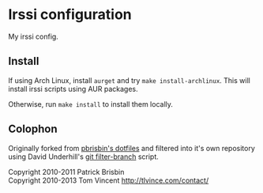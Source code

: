 # Irssi configuration

My irssi config.

## Install

If using Arch Linux, install `aurget` and try `make install-archlinux`. This
will install irssi scripts using AUR packages.

Otherwise, run `make install` to install them locally.

## Colophon

Originally forked from [pbrisbin's dotfiles][1] and filtered into it's own
repository using David Underhill's [git filter-branch][2] script.

Copyright 2010-2011 Patrick Brisbin  
Copyright 2010-2013 Tom Vincent <http://tlvince.com/contact/>

  [1]: https://github.com/pbrisbin/dotfiles
  [2]: http://dound.com/2009/04/git-forever-remove-files-or-folders-from-history/
